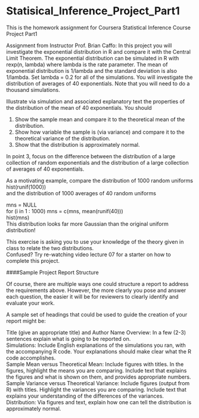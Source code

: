 # Statisical_Inference_Project_Part1
This is the homework assignment for Coursera Statistical Inference Course Project Part1

Assignment from Instructor Prof. Brian Caffo:
In this project you will investigate the exponential distribution in R and compare it with the Central Limit Theorem. The exponential distribution can be simulated in R with rexp(n, lambda) where lambda is the rate parameter. The mean of exponential distribution is 1/lambda and the standard deviation is also 1/lambda. Set lambda = 0.2 for all of the simulations. You will investigate the distribution of averages of 40 exponentials. Note that you will need to do a thousand simulations.

Illustrate via simulation and associated explanatory text the properties of the distribution of the mean of 40 exponentials.  You should
1. Show the sample mean and compare it to the theoretical mean of the distribution.
2. Show how variable the sample is (via variance) and compare it to the theoretical variance of the distribution.
3. Show that the distribution is approximately normal.

In point 3, focus on the difference between the distribution of a large collection of random exponentials and the distribution of a large collection of averages of 40 exponentials. 

As a motivating example, compare the distribution of 1000 random uniforms
hist(runif(1000))  
and the distribution of 1000 averages of 40 random uniforms  

mns = NULL  
for (i in 1 : 1000) mns = c(mns, mean(runif(40)))  
hist(mns)  
This distribution looks far more Gaussian than the original uniform distribution!


This exercise is asking you to use your knowledge of the theory given in class to relate the two distributions.  
Confused?  Try re-watching video lecture 07 for a starter on how to complete this project.


####Sample Project Report Structure

Of course, there are multiple ways one could structure a report to address the requirements above.  However, the more clearly you pose and answer each question, the easier it will be for reviewers to clearly identify and evaluate your work. 

A sample set of headings that could be used to guide the creation of your report might be:

Title (give an appropriate title) and Author Name
Overview: In a few (2-3) sentences explain what is going to be reported on.  
Simulations: Include English explanations of the simulations you ran, with the accompanying R code. Your explanations should make clear what the R code accomplishes.  
Sample Mean versus Theoretical Mean: Include figures with titles. In the figures, highlight the means you are comparing. Include text that explains the figures and what is shown on them, and provides appropriate numbers.  
Sample Variance versus Theoretical Variance: Include figures (output from R) with titles. Highlight the variances you are comparing. Include text that explains your understanding of the differences of the variances.  
Distribution: Via figures and text, explain how one can tell the distribution is approximately normal.  